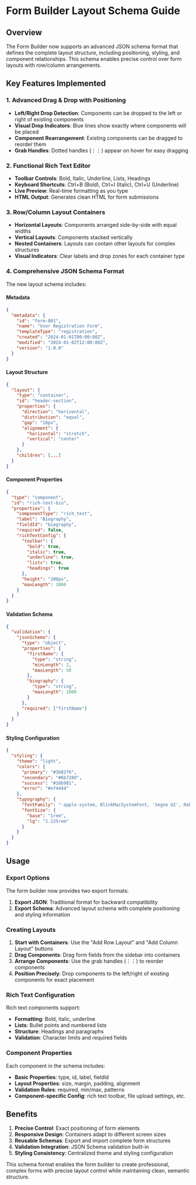 # Form Builder Layout Schema Guide

## Overview

The Form Builder now supports an advanced JSON schema format that defines the complete layout structure, including positioning, styling, and component relationships. This schema enables precise control over form layouts with row/column arrangements.

## Key Features Implemented

### 1. Advanced Drag & Drop with Positioning
- **Left/Right Drop Detection**: Components can be dropped to the left or right of existing components
- **Visual Drop Indicators**: Blue lines show exactly where components will be placed
- **Component Rearrangement**: Existing components can be dragged to reorder them
- **Grab Handles**: Dotted handles (⋮⋮) appear on hover for easy dragging

### 2. Functional Rich Text Editor
- **Toolbar Controls**: Bold, Italic, Underline, Lists, Headings
- **Keyboard Shortcuts**: Ctrl+B (Bold), Ctrl+I (Italic), Ctrl+U (Underline)  
- **Live Preview**: Real-time formatting as you type
- **HTML Output**: Generates clean HTML for form submissions

### 3. Row/Column Layout Containers
- **Horizontal Layouts**: Components arranged side-by-side with equal widths
- **Vertical Layouts**: Components stacked vertically
- **Nested Containers**: Layouts can contain other layouts for complex structures
- **Visual Indicators**: Clear labels and drop zones for each container type

### 4. Comprehensive JSON Schema Format

The new layout schema includes:

#### Metadata
```json
{
  "metadata": {
    "id": "form-001",
    "name": "User Registration Form",
    "templateType": "registration",
    "created": "2024-01-01T00:00:00Z",
    "modified": "2024-01-02T12:00:00Z",
    "version": "1.0.0"
  }
}
```

#### Layout Structure
```json
{
  "layout": {
    "type": "container",
    "id": "header-section",
    "properties": {
      "direction": "horizontal",
      "distribution": "equal",
      "gap": "16px",
      "alignment": {
        "horizontal": "stretch",
        "vertical": "center"
      }
    },
    "children": [...]
  }
}
```

#### Component Properties
```json
{
  "type": "component",
  "id": "rich-text-bio",
  "properties": {
    "componentType": "rich_text",
    "label": "Biography",
    "fieldId": "biography",
    "required": false,
    "richTextConfig": {
      "toolbar": {
        "bold": true,
        "italic": true,
        "underline": true,
        "lists": true,
        "headings": true
      },
      "height": "200px",
      "maxLength": 1000
    }
  }
}
```

#### Validation Schema
```json
{
  "validation": {
    "jsonSchema": {
      "type": "object",
      "properties": {
        "firstName": {
          "type": "string",
          "minLength": 2,
          "maxLength": 50
        },
        "biography": {
          "type": "string",
          "maxLength": 1000
        }
      },
      "required": ["firstName"]
    }
  }
}
```

#### Styling Configuration
```json
{
  "styling": {
    "theme": "light",
    "colors": {
      "primary": "#3b82f6",
      "secondary": "#6b7280",
      "success": "#10b981",
      "error": "#ef4444"
    },
    "typography": {
      "fontFamily": "-apple-system, BlinkMacSystemFont, 'Segoe UI', Roboto, sans-serif",
      "fontSize": {
        "base": "1rem",
        "lg": "1.125rem"
      }
    }
  }
}
```

## Usage

### Export Options

The form builder now provides two export formats:

1. **Export JSON**: Traditional format for backward compatibility
2. **Export Schema**: Advanced layout schema with complete positioning and styling information

### Creating Layouts

1. **Start with Containers**: Use the "Add Row Layout" and "Add Column Layout" buttons
2. **Drag Components**: Drag form fields from the sidebar into containers
3. **Arrange Components**: Use the grab handles (⋮⋮) to reorder components
4. **Position Precisely**: Drop components to the left/right of existing components for exact placement

### Rich Text Configuration

Rich text components support:
- **Formatting**: Bold, italic, underline
- **Lists**: Bullet points and numbered lists  
- **Structure**: Headings and paragraphs
- **Validation**: Character limits and required fields

### Component Properties

Each component in the schema includes:
- **Basic Properties**: type, id, label, fieldId
- **Layout Properties**: size, margin, padding, alignment
- **Validation Rules**: required, min/max, patterns
- **Component-specific Config**: rich text toolbar, file upload settings, etc.

## Benefits

1. **Precise Control**: Exact positioning of form elements
2. **Responsive Design**: Containers adapt to different screen sizes
3. **Reusable Schemas**: Export and import complete form structures
4. **Validation Integration**: JSON Schema validation built-in
5. **Styling Consistency**: Centralized theme and styling configuration

This schema format enables the form builder to create professional, complex forms with precise layout control while maintaining clean, semantic structure.